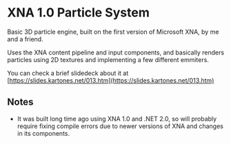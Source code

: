XNA 1.0 Particle System
=======================

Basic 3D particle engine, built on the first version of Microsoft XNA, by me and a friend.

Uses the XNA content pipeline and input components, and basically renders particles using 2D textures and implementing
a few different emmiters.

You can check a brief slidedeck about it at [https://slides.kartones.net/013.htm](https://slides.kartones.net/013.htm)

Notes
-----
* It was built long time ago using XNA 1.0 and .NET 2.0, so will probably require fixing compile errors due to newer
versions of XNA and changes in its components.